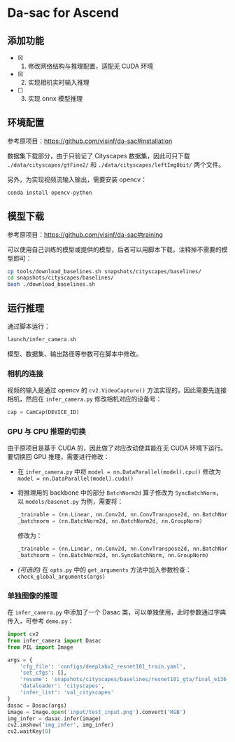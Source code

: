 # Da-sac for Ascend

## 添加功能

- [x] 1. 修改网络结构与推理配置，适配无 CUDA 环境
- [x] 2. 实现相机实时输入推理
- [ ] 3. 实现 onnx 模型推理

## 环境配置

参考原项目：<https://github.com/visinf/da-sac#installation>

数据集下载部分，由于只验证了 Cityscapes 数据集，因此可只下载 `./data/cityscapes/gtFine2/` 和 `./data/cityscapes/leftImg8bit/` 两个文件。

另外，为实现视频流输入输出，需要安装 opencv：

```bash
conda install opencv-python
```

## 模型下载

参考原项目：<https://github.com/visinf/da-sac#training>

可以使用自己训练的模型或提供的模型，后者可以用脚本下载，注释掉不需要的模型即可：

```bash
cp tools/download_baselines.sh snapshots/cityscapes/baselines/
cd snapshots/cityscapes/baselines/
bash ./download_baselines.sh
```

## 运行推理

通过脚本运行：

```bash
launch/infer_camera.sh
```

模型、数据集、输出路径等参数可在脚本中修改。

### 相机的连接

视频的输入是通过 opencv 的 `cv2.VideoCapture()` 方法实现的，因此需要先连接相机，然后在 `infer_camera.py` 修改相机对应的设备号：

```python
cap = CamCap(DEVICE_ID)
```

### GPU 与 CPU 推理的切换

由于原项目是基于 CUDA 的，因此做了对应改动使其能在无 CUDA 环境下运行。要切换回 GPU 推理，需要进行修改：

- 在 `infer_camera.py` 中将 `model = nn.DataParallel(model).cpu()` 修改为 `model = nn.DataParallel(model).cuda()`

- 将推理用的 backbone 中的部分 `BatchNorm2d` 算子修改为 `SyncBatchNorm`，以 `models/basenet.py` 为例，需要将：

    ```python
    _trainable = (nn.Linear, nn.Conv2d, nn.ConvTranspose2d, nn.BatchNorm2d, nn.GroupNorm, nn.InstanceNorm2d, nn.BatchNorm2d)
    _batchnorm = (nn.BatchNorm2d, nn.BatchNorm2d, nn.GroupNorm)
    ```

    修改为：

    ```python
    _trainable = (nn.Linear, nn.Conv2d, nn.ConvTranspose2d, nn.BatchNorm2d, nn.GroupNorm, nn.InstanceNorm2d, nn.SyncBatchNorm)
    _batchnorm = (nn.BatchNorm2d, nn.SyncBatchNorm, nn.GroupNorm)
    ```

- *(可选的)* 在 `opts.py` 中的 `get_arguments` 方法中加入参数检查：`check_global_arguments(args)`

### 单独图像的推理

在 `infer_camera.py` 中添加了一个 Dasac 类，可以单独使用，此时参数通过字典传入，可参考 `demo.py`：

```python
import cv2
from infer_camera import Dasac
from PIL import Image

args = {
    'cfg_file': 'configs/deeplabv2_resnet101_train.yaml',
    'set_cfgs': [],
    'resume': 'snapshots/cityscapes/baselines/resnet101_gta/final_e136.pth',
    'dataloader': 'cityscapes',
    'infer_list': 'val_cityscapes'
}
dasac = Dasac(args)
image = Image.open('input/test_input.png').convert('RGB')
img_infer = dasac.infer(image)
cv2.imshow('img_infer', img_infer)
cv2.waitKey(0)
```
